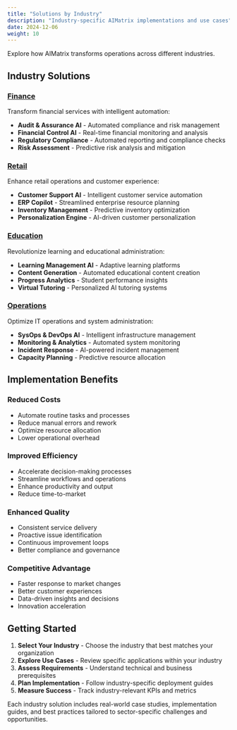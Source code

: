 ```yaml
---
title: "Solutions by Industry"
description: "Industry-specific AIMatrix implementations and use cases"
date: 2024-12-06
weight: 10
---
```


Explore how AIMatrix transforms operations across different industries.

## Industry Solutions

### [Finance](/solutions/by-industry/finance/)
Transform financial services with intelligent automation:
- **Audit & Assurance AI** - Automated compliance and risk management
- **Financial Control AI** - Real-time financial monitoring and analysis
- **Regulatory Compliance** - Automated reporting and compliance checks
- **Risk Assessment** - Predictive risk analysis and mitigation

### [Retail](/solutions/by-industry/retail/)
Enhance retail operations and customer experience:
- **Customer Support AI** - Intelligent customer service automation
- **ERP Copilot** - Streamlined enterprise resource planning
- **Inventory Management** - Predictive inventory optimization
- **Personalization Engine** - AI-driven customer personalization

### [Education](/solutions/by-industry/education/)
Revolutionize learning and educational administration:
- **Learning Management AI** - Adaptive learning platforms
- **Content Generation** - Automated educational content creation
- **Progress Analytics** - Student performance insights
- **Virtual Tutoring** - Personalized AI tutoring systems

### [Operations](/solutions/by-industry/operations/)
Optimize IT operations and system administration:
- **SysOps & DevOps AI** - Intelligent infrastructure management
- **Monitoring & Analytics** - Automated system monitoring
- **Incident Response** - AI-powered incident management
- **Capacity Planning** - Predictive resource allocation

## Implementation Benefits

### **Reduced Costs**
- Automate routine tasks and processes
- Reduce manual errors and rework
- Optimize resource allocation
- Lower operational overhead

### **Improved Efficiency**
- Accelerate decision-making processes
- Streamline workflows and operations
- Enhance productivity and output
- Reduce time-to-market

### **Enhanced Quality**
- Consistent service delivery
- Proactive issue identification
- Continuous improvement loops
- Better compliance and governance

### **Competitive Advantage**
- Faster response to market changes
- Better customer experiences
- Data-driven insights and decisions
- Innovation acceleration

## Getting Started

1. **Select Your Industry** - Choose the industry that best matches your organization
2. **Explore Use Cases** - Review specific applications within your industry
3. **Assess Requirements** - Understand technical and business prerequisites
4. **Plan Implementation** - Follow industry-specific deployment guides
5. **Measure Success** - Track industry-relevant KPIs and metrics

Each industry solution includes real-world case studies, implementation guides, and best practices tailored to sector-specific challenges and opportunities.